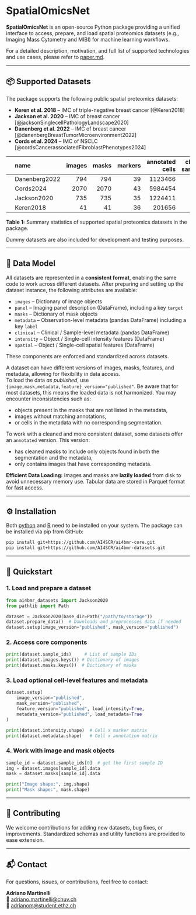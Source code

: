 # SpatialOmicsNet

**SpatialOmicsNet** is an open-source Python package providing a unified interface to access, prepare, and load spatial proteomics datasets (e.g., Imaging Mass Cytometry and MIBI) for machine learning workflows.

For a detailed description, motivation, and full list of supported technologies and use cases, please refer to [paper.md](./paper.md).

---

## 📦 Supported Datasets

The package supports the following public spatial proteomics datasets:

- **Keren et al. 2018** – IMC of triple-negative breast cancer [@Keren2018]
- **Jackson et al. 2020** – IMC of breast cancer [@jacksonSinglecellPathologyLandscape2020]
- **Danenberg et al. 2022** – IMC of breast cancer [@danenbergBreastTumorMicroenvironment2022]
- **Cords et al. 2024** – IMC of NSCLC [@cordsCancerassociatedFibroblastPhenotypes2024]

|  | name          |  images |  masks |  markers | annotated cells | clinical samples |
|-:|:--------------|--------:|-------:|---------:|----------------:|-----------------:|
|  | Danenberg2022 |     794 |    794 |       39 |         1123466 |              794 |
|  | Cords2024     |    2070 |   2070 |       43 |         5984454 |             2072 |
|  | Jackson2020   |     735 |    735 |       35 |         1224411 |              735 |
|  | Keren2018     |      41 |     41 |       36 |          201656 |               41 |

<figcaption><strong>Table 1:</strong> Summary statistics of supported spatial proteomics datasets in the package.</figcaption>

Dummy datasets are also included for development and testing purposes.

---

## 🧱 Data Model

All datasets are represented in a **consistent format**, enabling the same code to work across different
datasets. After preparing and setting up the dataset instance, the following attributes are available:

- `images` – Dictionary of image objects
- `panel` – Imaging panel description (DataFrame), including a key `target`
- `masks` – Dictionary of mask objects
- `metadata` – Observation-level metadata (pandas DataFrame) including a key `label`
- `clinical` – Clinical / Sample-level metadata (pandas DataFrame)
- `intensity` – Object / Single-cell intensity features (DataFrame)
- `spatial` – Object / Single-cell spatial features (DataFrame)

These components are enforced and standardized across datasets.

A dataset can have different versions of images, masks, features, and metadata, allowing for flexibility in data access.  
To load the data *as published*, use `{image,mask,metadata,feature}_version="published"`. Be aware that for most 
datasets, this means the loaded data is not harmonized. You may encounter inconsistencies such as:

  - objects present in the masks that are not listed in the metadata,
  - images without matching annotations,
  - or cells in the metadata with no corresponding segmentation.

To work with a cleaned and more consistent dataset, some datasets offer an `annotated` version. This version:

  - has cleaned masks to include only objects found in both the segmentation and the metadata,
  - only contains images that have corresponding metadata.

**Efficient Data Loading:** Images and masks are **lazily loaded** from disk to avoid unnecessary memory use. Tabular
data are stored in Parquet format for fast access.

---

## ⚙️ Installation

Both [python](https://www.python.org/downloads/) and [R](https://www.r-project.org) need to be installed on your system.
The package can be installed via pip from GitHub:

```bash
pip install git+https://github.com/AI4SCR/ai4bmr-core.git
pip install git+https://github.com/AI4SCR/ai4bmr-datasets.git
```

---

## 🚀 Quickstart

### 1. Load and prepare a dataset

```python
from ai4bmr_datasets import Jackson2020
from pathlib import Path

dataset = Jackson2020(base_dir=Path("/path/to/storage"))
dataset.prepare_data()  # Downloads and preprocesses data if needed
dataset.setup(image_version="published", mask_version="published")
```

### 2. Access core components

```python
print(dataset.sample_ids)     # List of sample IDs
print(dataset.images.keys()) # Dictionary of images
print(dataset.masks.keys())  # Dictionary of masks
```

### 3. Load optional cell-level features and metadata

```python
dataset.setup(
    image_version="published",
    mask_version="published",
    feature_version="published", load_intensity=True,
    metadata_version="published", load_metadata=True
)

print(dataset.intensity.shape)  # Cell x marker matrix
print(dataset.metadata.shape)   # Cell x annotation matrix
```

### 4. Work with image and mask objects

```python
sample_id = dataset.sample_ids[0]  # get the first sample ID
img = dataset.images[sample_id].data
mask = dataset.masks[sample_id].data

print("Image shape:", img.shape)
print("Mask shape:", mask.shape)
```

---

## 🤝 Contributing

We welcome contributions for adding new datasets, bug fixes, or improvements. Standardized schemas and utility functions are provided to ease extension.

---

## 📬 Contact

For questions, issues, or contributions, feel free to contact:

**Adriano Martinelli**  
📧 adriano.martinelli@chuv.ch  
📧 adrianom@student.ethz.ch
